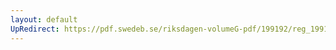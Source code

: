 ```yaml
---
layout: default
UpRedirect: https://pdf.swedeb.se/riksdagen-volumeG-pdf/199192/reg_199192/reg_199192_0324.pdf
---
```

